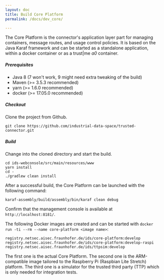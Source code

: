 ```yaml
---
layout: doc
title: Build Core Platform
permalink: /docs/dev_core/

---
```


The Core Platform is the connector's application layer part for managing containers, message routes, and usage control policies. It is based on the Java Karaf framework and can be started as a standalone application, within a docker container or as a trust\|me _a0_ container.

##### Prerequisites

* Java 8 (7 won't work, 9 might need extra tweaking of the build)
* Maven (>= 3.5.3 recommended)
* yarn (>= 1.6.0 recommended)
* docker (>= 17.05.0 recommended)

##### Checkout

Clone the project from Github.

```
git clone https://github.com/industrial-data-space/trusted-connector.git
```

##### Build

Change into the cloned directory and start the build.

```
cd ids-webconsole/src/main/resources/www
yarn install
cd -
./gradlew clean install
```

After a successful build, the Core Platform can be launched with the following command:

```
karaf-assembly/build/assembly/bin/karaf clean debug
```

Confirm that the management console is available at `http://localhost:8181/`.


The following Docker images are created and can be started with `docker run -ti --rm --name core-platform <image name>`:

```
registry.netsec.aisec.fraunhofer.de/ids/core-platform:develop
registry.netsec.aisec.fraunhofer.de/ids/core-platform:develop-raspi
registry.netsec.aisec.fraunhofer.de/ids/ttpsim:develop
```

The first one is the actual Core Platform. The second one is the ARM-compatible image tailored to the Raspberry Pi (Raspbian Lite Stretch) platform. The third one is a simulator for the trusted third party (TTP) which is only needed for integration tests.
